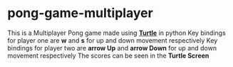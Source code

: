 # pong-game-multiplayer

This is a Multiplayer Pong game made using **[Turtle](https://docs.python.org/3/library/turtle.html)** in python
Key bindings for player one are **w** and **s** for up and down movement respectively
Key bindings for player two are **arrow Up** and **arrow Down** for up and down movement respectively
The scores can be seen in the **Turtle Screen**
